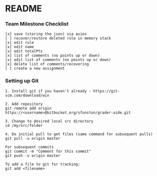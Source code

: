 # README #

### Team Milestone Checklist ###

    [x] save (storing the json) via axios
    [ ] recover/restore deleted rule in memory stack
    [x] edit rule
    [x] edit name
    [x] edit totalPts
    [x] list of comments (no points up or down)
    [x] edit list of comments (no points up or down)
    [x] delete list of comments/recovering
    [ ] create a new assignment

### Setting up Git ###
    1. Install git if you haven't already - https://git-scm.com/download/win

    2. Add repository
    git remote add origin https://<username>@bitbucket.org/sfunston/grader-aide.git

    3. Change to desired local src directory
    cd /my/src/folder

    4. Do initial pull to get files (same command for subsequent pulls)
    git pull -u origin master

    For subsequent commits
    git commit -m "Comment for this commit"
    git push -u origin master
    
    To add a file to git for tracking:
    git add <filename>